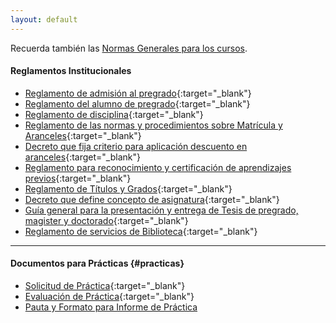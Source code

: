 ```yaml
---
layout: default
---
```


Recuerda también las [Normas Generales para los cursos](https://iar-unab.github.io/web/alumnos/normas-generales.pdf).

#### Reglamentos Institucionales

* [Reglamento de admisión al pregrado](https://iar-unab.github.io/web/alumnos/reglamento-admision-al-pregrado.pdf){:target="_blank"}
* [Reglamento del alumno de pregrado](https://iar-unab.github.io/web/alumnos/reglamento-de-alumno-de-pregrado.pdf){:target="_blank"}
* [Reglamento de disciplina](https://iar-unab.github.io/web/alumnos/reglamento-de-disciplina.pdf){:target="_blank"}
* [Reglamento de las normas y procedimientos sobre Matrícula y Aranceles](https://iar-unab.github.io/web/alumnos/reglamento-de-las-normas-y-procedimientos-sobre-matricula-y-aranceles.pdf){:target="_blank"}
* [Decreto que fija criterio para aplicación descuento en aranceles](https://iar-unab.github.io/web/alumnos/aplicacion-de-descuentos-en-aranceles.pdf){:target="_blank"}
* [Reglamento para reconocimiento y certificación de aprendizajes previos](https://iar-unab.github.io/web/alumnos/reglamento-para-reconocimiento-y-certificacion-de-aprendizajes-previos.pdf){:target="_blank"}
* [Reglamento de Títulos y Grados](https://iar-unab.github.io/web/alumnos/reglamento-titulos-y-grados.pdf){:target="_blank"}
* [Decreto que define concepto de asignatura](https://iar-unab.github.io/web/alumnos/definicion-termino-asignatura.pdf){:target="_blank"}
* [Guía general para la presentación y entrega de Tesis de pregrado, magister y doctorado](https://iar-unab.github.io/web/alumnos/procedimiento-tesis.pdf){:target="_blank"}
* [Reglamento de servicios de Biblioteca](https://iar-unab.github.io/web/alumnos/reglamento-de-servicios-de-biblioteca.pdf){:target="_blank"}

* * *

#### Documentos para Prácticas {#practicas}

* [Solicitud de Práctica](https://iar-unab.github.io/web/alumnos/practica_solicitud.pdf){:target="_blank"}
* [Evaluación de Práctica](https://iar-unab.github.io/web/alumnos/practica_evaluacion.pdf){:target="_blank"}
* [Pauta y Formato para Informe de Práctica](https://iar-unab.github.io/web/alumnos/pauta-formato-practica.docx)

